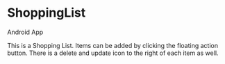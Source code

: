 # ShoppingList
Android App

This is a Shopping List. Items can be added by clicking the floating action button. There is a delete and update icon to the right of each item as well.
